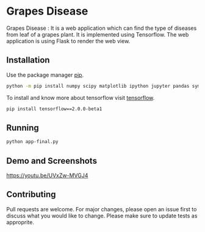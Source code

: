# Grapes Disease

Grapes Disease : It is a web application which can find the type of diseases from leaf of a grapes plant. It is implemented using Tensorflow. The web application is using Flask to render the web view. 


## Installation

Use the package manager [pip](https://pip.pypa.io/en/stable/).


```bash
python -m pip install numpy scipy matplotlib ipython jupyter pandas sympy nose
```

To install and know more about tensorflow visit [tensorflow](https://www.tensorflow.org/).


```bash
pip install tensorflow==2.0.0-beta1 
```

## Running 

```bash
python app-final.py
```

## Demo and Screenshots 

https://youtu.be/UVxZw-MVGJ4

## Contributing
Pull requests are welcome. For major changes, please open an issue first to discuss what you would like to change.
Please make sure to update tests as approprite.


